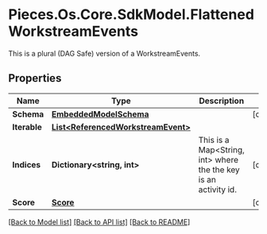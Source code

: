 # Pieces.Os.Core.SdkModel.FlattenedWorkstreamEvents
This is a plural (DAG Safe) version of a WorkstreamEvents.

## Properties

Name | Type | Description | Notes
------------ | ------------- | ------------- | -------------
**Schema** | [**EmbeddedModelSchema**](EmbeddedModelSchema.md) |  | [optional] 
**Iterable** | [**List&lt;ReferencedWorkstreamEvent&gt;**](ReferencedWorkstreamEvent.md) |  | 
**Indices** | **Dictionary&lt;string, int&gt;** | This is a Map&lt;String, int&gt; where the the key is an activity id. | [optional] 
**Score** | [**Score**](Score.md) |  | [optional] 

[[Back to Model list]](../README.md#documentation-for-models) [[Back to API list]](../README.md#documentation-for-api-endpoints) [[Back to README]](../README.md)

